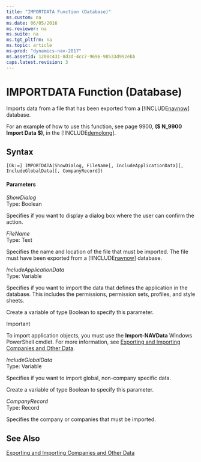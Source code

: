 ```yaml
---
title: "IMPORTDATA Function (Database)"
ms.custom: na
ms.date: 06/05/2016
ms.reviewer: na
ms.suite: na
ms.tgt_pltfrm: na
ms.topic: article
ms-prod: "dynamics-nav-2017"
ms.assetid: 1208c431-8d3d-4cc7-9696-98533d992ebb
caps.latest.revision: 3
---
```

# IMPORTDATA Function (Database)
Imports data from a file that has been exported from a [!INCLUDE[navnow](includes/navnow_md.md)] database.  
  
 For an example of how to use this function, see page 9900, **\($ N\_9900 Import Data $\)**, in the [!INCLUDE[demolong](includes/demolong_md.md)].  
  
## Syntax  
  
```  
[Ok:=] IMPORTDATA(ShowDialog, FileName[, IncludeApplicationData][, IncludeGlobalData][, CompanyRecord])  
```  
  
#### Parameters  
 *ShowDialog*  
 Type: Boolean  
  
 Specifies if you want to display a dialog box where the user can confirm the action.  
  
 *FileName*  
 Type: Text  
  
 Specifies the name and location of the file that must be imported. The file must have been exported from a [!INCLUDE[navnow](includes/navnow_md.md)] database.  
  
 *IncludeApplicationData*  
 Type: Variable  
  
 Specifies if you want to import the data that defines the application in the database. This includes the permissions, permission sets, profiles, and style sheets.  
  
 Create a variable of type Boolean to specify this parameter.  
  
> [!IMPORTANT]  
>  To import application objects, you must use the **Import-NAVData** Windows PowerShell cmdlet. For more information, see [Exporting and Importing Companies and Other Data](Exporting-and-Importing-Companies-and-Other-Data.md).  
  
 *IncludeGlobalData*  
 Type: Variable  
  
 Specifies if you want to import global, non-company specific data.  
  
 Create a variable of type Boolean to specify this parameter.  
  
 *CompanyRecord*  
 Type: Record  
  
 Specifies the company or companies that must be imported.  
  
## See Also  
 [Exporting and Importing Companies and Other Data](Exporting-and-Importing-Companies-and-Other-Data.md)